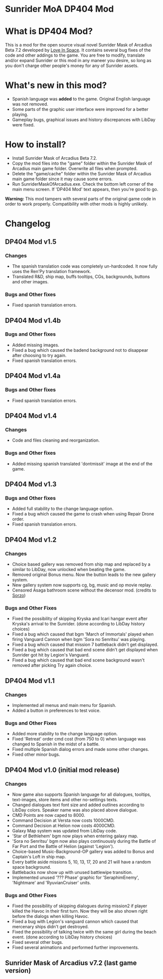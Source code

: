 # Sunrider MoA DP404 Mod
# What is DP404 Mod?
This is a mod for the open source visual novel Sunrider Mask of Arcadius Beta 7.2 developed by [Love In Space](https://forum.loveinspace.moe/).
It contains several bug fixes of the code and other addings to the game.
You are free to modify, translate and/or expand Sunrider or this mod in any maneer you desire, so long as you don't charge other people's money for any of Sunrider assets.

# What's new in this mod?
- Spanish language was **added** to the game. Original English language was not removed.
- Some parts of the graphic user interface were improved for a better playing.
- Gameplay bugs, graphical issues and history discrepances with LibDay were fixed.

# How to install?
- Install Sunrider Mask of Arcadius Beta 7.2.
- Copy the mod files into the "game" folder within the Sunrider Mask of Arcadius main game folder. Overwrite all files when prompted.
- Delete the "game/cache" folder within the Sunrider Mask of Arcadius main game folder since it may cause some errors.
- Run SunriderMaskOfArcadius.exe. Check the bottom left corner of the main menu screen. If 'DP404 Mod' text appears, then you're good to go.

**Warning:** This mod tampers with several parts of the original game code in order to work properly. Compatibility with other mods is highly unlikely.

# Changelog

## DP404 Mod v1.5

### Changes
- The spanish translation code was completely un-hardcoded. It now fully uses the Ren'Py translation framework.
- Translated R&D, ship map, buffs tooltips, CGs, backgrounds, buttons and other images.

### Bugs and Other fixes
- Fixed spanish translation errors.

## DP404 Mod v1.4b

### Bugs and Other fixes
- Added missing images.
- Fixed a bug which caused the badend background not to disappear after choosing to try again.
- Fixed spanish translation errors.

## DP404 Mod v1.4a

### Bugs and Other fixes
- Fixed spanish translation errors.

## DP404 Mod v1.4

### Changes
- Code and files cleaning and reorganization.

### Bugs and Other fixes
- Added missing spanish translated 'dontmissit' image at the end of the game.

## DP404 Mod v1.3

### Bugs and Other fixes
- Added full stability to the change language option.
- Fixed a bug which caused the game to crash when using Repair Drone order.
- Fixed spanish translation errors.

## DP404 Mod v1.2

### Changes
- Choice based gallery was removed from ship map and replaced by a similar to LibDay, now unlocked when beating the game.
- Removed original Bonus menu. Now the button leads to the new gallery system.
- New gallery system now supports cg, bg, music and op movie replay.
- Censored Asaga bathroom scene without the decensor mod. (credits to [Sorzo](https://forum.loveinspace.moe/thread/516/sorzos-sprite-packs-miscellaneous-tweaks))

### Bugs and Other Fixes
- Fixed the possibility of skipping Kryska and Icari hangar event after Kryska's arrival to the Sunrider. (done according to LibDay history choices)
- Fixed a bug which caused that bgm 'March of Immortals' played when firing Vanguard Cannon when bgm 'Sora no Senritsu' was playing.
- Fixed a bug which caused that mission 7 battleback didn't get displayed.
- Fixed a bug which caused that bad end scene didn't get displayed when Sunrider got hit by Legion's Vanguard.
- Fixed a bug which caused that bad end scene background wasn't removed after picking Try again choice.

## DP404 Mod v1.1

### Changes
- Implemented all menus and main menu for Spanish.
- Added a button in preferences to test voice.

### Bugs and Other Fixes
- Added more stability to the change language option.
- Fixed 'Retreat' order cmd cost (from 750 to 0) when language was changed to Spanish in the midst of a battle.
- Fixed multiple Spanish dialog errors and made some other changes.
- Fixed other minor bugs.

## DP404 Mod v1.0 (initial mod release)

### Changes
- Now game also supports Spanish language for all dialogues, tooltips, text-images, store items and other no-settings texts.
- Changed dialogues text font size and added outlines according to LibDay colors. Speaker name was also placed above dialogue.
- CMD Points are now caped to 8000.
- Command Decision at Versta now costs 1000CMD.
- Command Decision at Helion now costs 4000CMD.
- Galaxy Map system was updated from LibDay code.
- 'Star of Bethlehem' bgm now plays when entering galaxy map.
- 'Sora no Senritsu' bgm now also plays continuously during the Battle of Far Port and the Battle of Helion (against 'Legion').
- Choice-based Music-Background-OP gallery was added to Bonus and Captain's Loft in ship map.
- Every battle aside missions 5, 10, 13, 17, 20 and 21 will have a random space background.
- Battlebacks now show up with unused battlewipe transition.
- Implemented unused '??? Phase' graphic for 'SeraphimEnemy', 'Nightmare' and 'RyuvianCruiser' units.

### Bugs and Other Fixes
- Fixed the possibility of skipping dialogues during mission2 if player killed the Havoc in their first turn. Now they will be also shown right before the dialogs when killing Havoc.
- Fixed a bug with Legion's vanguard cannon which caused that mercenary ships didn't get destroyed.
- Fixed the possibility of talking twice with the same girl during the beach event. (done according to LibDay history choices)
- Fixed several other bugs.
- Fixed several animations and performed further improvements.

## Sunrider Mask of Arcadius v7.2 (last game version)
